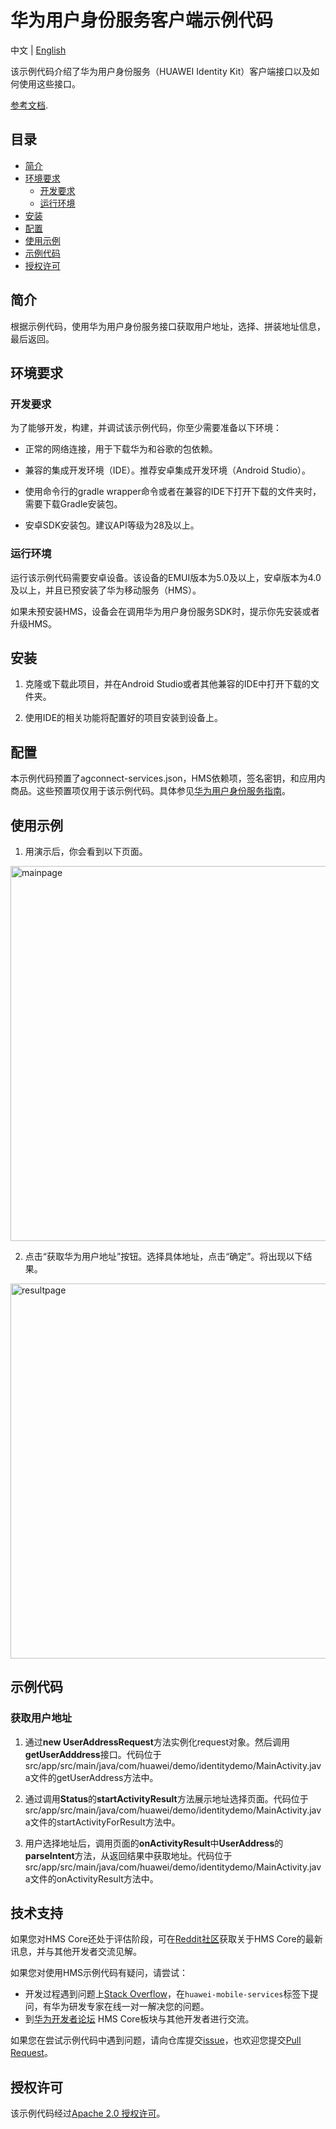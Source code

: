 # 华为用户身份服务客户端示例代码

中文 | [English](https://github.com/HMS-Core/hms-identity-demo/blob/master/README.md)

该示例代码介绍了华为用户身份服务（HUAWEI Identity Kit）客户端接口以及如何使用这些接口。

[参考文档](https://developer.huawei.com/consumer/cn/doc/development/HMS-Guides/about-the-service).


## 目录

- [简介](#简介)
- [环境要求](#环境要求)
  - [开发要求](#开发要求)
  - [运行环境](#运行环境)
- [安装](#安装)
- [配置](#配置)
- [使用示例](#使用示例)
- [示例代码](#示例代码)
- [授权许可](#授权许可)  


## 简介

根据示例代码，使用华为用户身份服务接口获取用户地址，选择、拼装地址信息，最后返回。


## 环境要求

### 开发要求

为了能够开发，构建，并调试该示例代码，你至少需要准备以下环境：

* 正常的网络连接，用于下载华为和谷歌的包依赖。

* 兼容的集成开发环境（IDE）。推荐安卓集成开发环境（Android Studio）。

* 使用命令行的gradle wrapper命令或者在兼容的IDE下打开下载的文件夹时，需要下载Gradle安装包。

* 安卓SDK安装包。建议API等级为28及以上。

### 运行环境

运行该示例代码需要安卓设备。该设备的EMUI版本为5.0及以上，安卓版本为4.0及以上，并且已预安装了华为移动服务（HMS）。

如果未预安装HMS，设备会在调用华为用户身份服务SDK时，提示你先安装或者升级HMS。

## 安装

1. 克隆或下载此项目，并在Android Studio或者其他兼容的IDE中打开下载的文件夹。

2. 使用IDE的相关功能将配置好的项目安装到设备上。


## 配置

本示例代码预置了agconnect-services.json，HMS依赖项，签名密钥，和应用内商品。这些预置项仅用于该示例代码。具体参见[华为用户身份服务指南](https://developer.huawei.com/consumer/cn/doc/development/HMS-Guides/about-the-service)。


## 使用示例

1. 用演示后，你会看到以下页面。
<img src="images/en-us_image_0210355807.png" alt="mainpage" height="600"/>

2. 点击“获取华为用户地址”按钮。选择具体地址，点击“确定”。将出现以下结果。
<img src="images/en-us_image_0210355809.png" alt="resultpage" height="600"/>


## 示例代码

### 获取用户地址

1. 通过**new UserAddressRequest**方法实例化request对象。然后调用**getUserAdddress**接口。代码位于src/app/src/main/java/com/huawei/demo/identitydemo/MainActivity.java文件的getUserAddress方法中。

2. 通过调用**Status**的**startActivityResult**方法展示地址选择页面。代码位于src/app/src/main/java/com/huawei/demo/identitydemo/MainActivity.java文件的startActivityForResult方法中。

3. 用户选择地址后，调用页面的**onActivityResult**中**UserAddress**的**parseIntent**方法，从返回结果中获取地址。代码位于src/app/src/main/java/com/huawei/demo/identitydemo/MainActivity.java文件的onActivityResult方法中。

## 技术支持
如果您对HMS Core还处于评估阶段，可在[Reddit社区](https://www.reddit.com/r/HuaweiDevelopers/)获取关于HMS Core的最新讯息，并与其他开发者交流见解。

如果您对使用HMS示例代码有疑问，请尝试：
- 开发过程遇到问题上[Stack Overflow](https://stackoverflow.com/questions/tagged/huawei-mobile-services)，在`huawei-mobile-services`标签下提问，有华为研发专家在线一对一解决您的问题。
- 到[华为开发者论坛](https://developer.huawei.com/consumer/cn/forum/blockdisplay?fid=18) HMS Core板块与其他开发者进行交流。

如果您在尝试示例代码中遇到问题，请向仓库提交[issue](https://github.com/HMS-Core/hms-identity-demo/issues)，也欢迎您提交[Pull Request](https://github.com/HMS-Core/hms-identity-demo/pulls)。

## 授权许可

该示例代码经过[Apache 2.0 授权许可](http://www.apache.org/licenses/LICENSE-2.0)。
